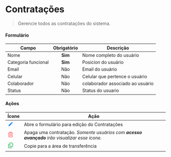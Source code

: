 # Contratações

> Gerencie todos as contratações do sistema.

#### Formulário

| Campo               | Obrigatório | Descrição                        |
| ------------------- | :---------: | -------------------------------- |
| Nome                |   **Sim**   | Nome completo do usuário         |
| Categoria funcional |   **Sim**   | Posicion do usuário              |
| Email               |     Não     | Email do usuário                 |
| Celular             |     Não     | Celular que pertence o usuário   |
| Colaborador         |     Não     | colaborador associado ao usuário |
| Status              |     Não     | Status do usuario                |

#### Ações

| Ícone                                  | Ação                                                                                          |
| -------------------------------------- | --------------------------------------------------------------------------------------------- |
| ![logo](../../assets/icons/Pencil.png) | Abre o formulário para edição do Contratações                                                 |
| ![logo](../../assets/icons/Trash.png)  | Apaga uma contratação. _Somente usuários com **acesso avançado** irão visualizar esse ícone._ |
| ![logo](../../assets/icons/Copy.png)   | Copie para a área de transferência                                                            |
